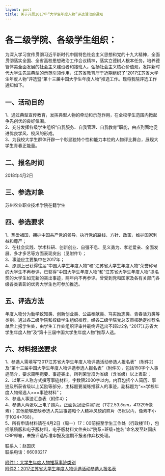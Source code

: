 ```yaml
---
layout: post
title: 关于开展2017年“大学生年度人物”评选活动的通知
---
```


# 各二级学院、各级学生组织：    
为深入学习宣传贯彻习近平新时代中国特色社会主义思想和党的十九大精神，全面贯彻落实全国、全省高校思想政治工作会议精神，落实立德树人根本任务，培养德智体美全面发展的社会主义建设者和接班人，弘扬社会主义核心价值观，发挥新时代大学生先进典型的示范引领作用，江苏省教育厅于近期组织了“2017江苏省大学生年度人物”评选暨“第十三届中国大学生年度人物”推选工作。现将我院评选工作通知如下。

<!--more-->

## 一、活动目的    
1、通过典型宣传教育，发挥典型人物的牵动和示范作用，在全校学生范围内掀起争先创优的良好氛围。    
2、充分发挥各级学生组织“自我服务、自我管理、自我教育”职能，由点到面地促进优良学风、校风的形成。    
3、为我校大学生群体开辟一个彰显独特个性和能力本位的人物评比舞台，展现大学生青春正能量。

## 二、报名时间    
2018年4月2日

## 三、参选对象    
苏州农业职业技术学院在籍学生

## 四、参选要求    
1、热爱祖国，拥护中国共产党的领导，执行党的路线、方针、政策，维护国家利益和尊严；    
2、在社会实践、学术科研、创新创业、自强不息、见义勇为、孝老爱亲、全面发展、多才多艺等方面表现突出（见附件1）；    
3、事迹应主要集中在2017年；    
4、原则上已获得往届“中国大学生年度人物”和“江苏省大学生年度人物”荣誉称号的大学生不再参评，已获得“中国大学生年度人物”和“江苏省大学生年度人物”提名奖的大学生如无新的突出事迹，两年内不再参评。曾受到党和国家及各有关部门各级各类表彰的优秀大学生也可参加推选。

## 五、评选方法     
年度人物分为勤学致知类、创新创业类、公益奉献类、笃实励志类、青春活力类等类别。通过各二级学院和校级学生组织推荐，经各二级学院党总支审核确定推荐名单后上报学生处，由学生工作处组织评审并最终评选出不超过2名 “2017江苏省大学生年度人物”及“第十三届中国大学生年度人物”推荐人选。

## 六、材料报送要求    
1、参选人需填写“2017江苏省大学生年度人物评选活动参选人报名表”（附件2）及“第十三届中国大学生年度人物评选参选人报名表”（附件3），包括150字个人事迹简介，要求简明扼要、事迹突出，所列荣誉须为省级（含省级）以上表彰；    
2、以第三人称方式撰写事迹材料，字数限2000字以内，内容包括个人简历、事迹及所获省级以上奖励等部分，主标题要凝练推荐人的事迹，副标题为“××学校年度人物候选人×××事迹材料”；    
3、参选人事迹汇总表（附件4）；    
4、参选人两张以上电子照片。正面免冠证件照1张（1寸2.5*3.5cm，413*295像素）；其他能够反映参选人先进事迹和个人精神风貌的照片（5张以内，像素不小于1024*768）。    
5、所有申请材料请在4月2日（周一）17：00前报至学生工作处（行政楼111），包括纸质版和电子版材料，电子版材料文件夹以“院系+班级+姓名”命名发至赵国庆CRP邮箱，未按评选标准申报及逾期不报者作弃权处理。

联系人：赵国庆    
联系电话：66093217

[附件1：大学生年度人物推荐事迹类别](https://share.weiyun.com/5hJj5pA)    
[附件2：2017江苏省大学生年度人物评选活动参选人报名表](https://share.weiyun.com/5dKNaTK)

